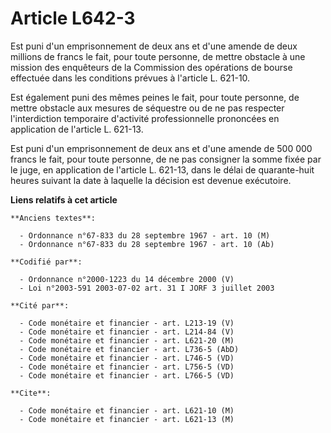 # Article L642-3

Est puni d'un emprisonnement de deux ans et d'une amende de deux millions de francs le fait, pour toute personne, de mettre
obstacle à une mission des enquêteurs de la Commission des opérations de bourse effectuée dans les conditions prévues à
l'article L. 621-10.

Est également puni des mêmes peines le fait, pour toute personne, de mettre obstacle aux mesures de séquestre ou de ne pas
respecter l'interdiction temporaire d'activité professionnelle prononcées en application de l'article L. 621-13.

Est puni d'un emprisonnement de deux ans et d'une amende de 500 000 francs le fait, pour toute personne, de ne pas consigner
la somme fixée par le juge, en application de l'article L. 621-13, dans le délai de quarante-huit heures suivant la date à
laquelle la décision est devenue exécutoire.

**Liens relatifs à cet article**

	**Anciens textes**:

	  - Ordonnance n°67-833 du 28 septembre 1967 - art. 10 (M)
	  - Ordonnance n°67-833 du 28 septembre 1967 - art. 10 (Ab)

	**Codifié par**:

	  - Ordonnance n°2000-1223 du 14 décembre 2000 (V)
	  - Loi n°2003-591 2003-07-02 art. 31 I JORF 3 juillet 2003

	**Cité par**:

	  - Code monétaire et financier - art. L213-19 (V)
	  - Code monétaire et financier - art. L214-84 (V)
	  - Code monétaire et financier - art. L621-20 (M)
	  - Code monétaire et financier - art. L736-5 (AbD)
	  - Code monétaire et financier - art. L746-5 (VD)
	  - Code monétaire et financier - art. L756-5 (VD)
	  - Code monétaire et financier - art. L766-5 (VD)

	**Cite**:

	  - Code monétaire et financier - art. L621-10 (M)
	  - Code monétaire et financier - art. L621-13 (M)
